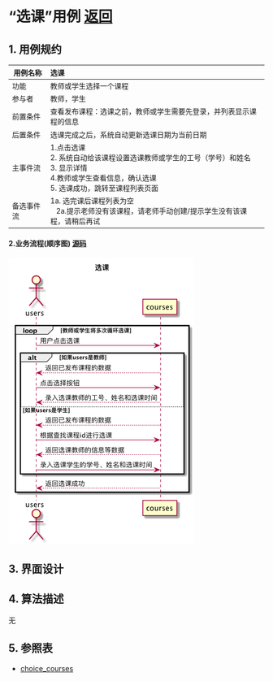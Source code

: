 # “选课”用例 [返回](../README.md)

## 1. 用例规约
|用例名称|选课|
|-------|:-------------|
|功能|教师或学生选择一个课程|
|参与者|教师，学生|
|前置条件|查看发布课程：选课之前，教师或学生需要先登录，并列表显示课程的信息|
|后置条件| 选课完成之后，系统自动更新选课日期为当前日期|
|主事件流| 1.点击选课<br/>2. 系统自动给该课程设置选课教师或学生的工号（学号）和姓名<br/> 3. 显示详情<br/> 4.教师或学生查看信息，确认选课<br/> 5. 选课成功，跳转至课程列表页面|
|备选事件流|1a. 选完课后课程列表为空 <br/>&nbsp;&nbsp; 2a.提示老师没有该课程，请老师手动创建/提示学生没有该课程，请稍后再试|



#### 2.业务流程(顺序图) [源码](../sequence/选课.md)
![选课](/out/test6/sequence/选课/选课.png)

## 3. 界面设计


## 4. 算法描述
无
    
## 5. 参照表
- [choice_courses](../数据库设计.md/#choice_courses)
